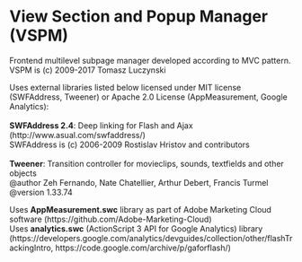 # View Section and Popup Manager (VSPM)
Frontend multilevel subpage manager developed according to MVC pattern.<br />
VSPM is (c) 2009-2017 Tomasz Luczynski


<p>Uses external libraries listed below licensed under MIT license (SWFAddress, Tweener) or Apache 2.0 License (AppMeasurement, Google Analytics):<br /><br />
<b>SWFAddress 2.4</b>: Deep linking for Flash and Ajax (http://www.asual.com/swfaddress/)<br />
SWFAddress is (c) 2006-2009 Rostislav Hristov and contributors<br />
<br />
<b>Tweener</b>: Transition controller for movieclips, sounds, textfields and other objects<br />
@author		Zeh Fernando, Nate Chatellier, Arthur Debert, Francis Turmel<br />
@version		1.33.74<br />
</p>
<p>
Uses <b>AppMeasurement.swc</b> library as part of Adobe Marketing Cloud software (https://github.com/Adobe-Marketing-Cloud)<br />
Uses <b>analytics.swc</b> (ActionScript 3 API for Google Analytics) library (https://developers.google.com/analytics/devguides/collection/other/flashTrackingIntro, https://code.google.com/archive/p/gaforflash/)
</p>
